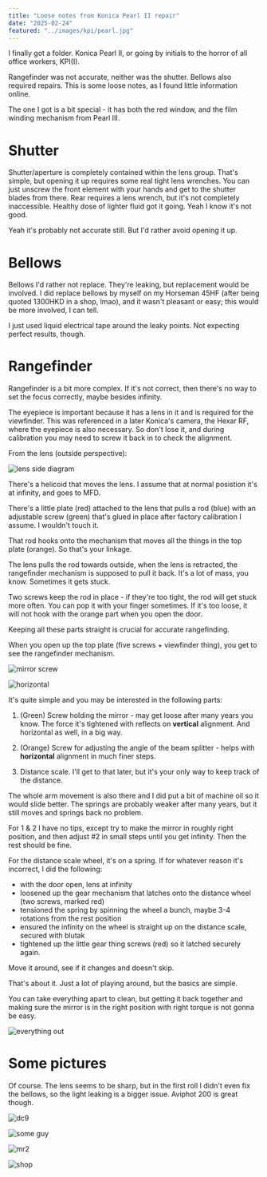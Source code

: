 ```yaml
---
title: "Loose notes from Konica Pearl II repair"
date: "2025-02-24"
featured: "../images/kpi/pearl.jpg"
---
```


I finally got a folder. Konica Pearl II, or going by initials to the horror of all office workers, KPI(I).

Rangefinder was not accurate, neither was the shutter. Bellows also required repairs. This is some loose notes, as I found little information online.

The one I got is a bit special - it has both the red window, and the film winding mechanism from Pearl III.

# Shutter

Shutter/aperture is completely contained within the lens group. That's simple, but opening it up requires some real tight lens wrenches. You can just unscrew the front element with your hands and get to the shutter blades from there. Rear requires a lens wrench, but it's not completely inaccessible. Healthy dose of lighter fluid got it going. Yeah I know it's not good.

Yeah it's probably not accurate still. But I'd rather avoid opening it up.

# Bellows

Bellows I'd rather not replace. They're leaking, but replacement would be involved. I did replace bellows by myself on my Horseman 45HF (after being quoted 1300HKD in a shop, lmao), and it wasn't pleasant or easy; this would be more involved, I can tell.

I just used liquid electrical tape around the leaky points. Not expecting perfect results, though.

# Rangefinder

Rangefinder is a bit more complex. If it's not correct, then there's no way to set the focus correctly, maybe besides infinity.

The eyepiece is important because it has a lens in it and is required for the viewfinder. This was referenced in a later Konica's camera, the Hexar RF, where the eyepiece is also necessary. So don't lose it, and during calibration you may need to screw it back in to check the alignment.

From the lens (outside perspective):

![lens side diagram](../images/kpi/lensside.png)

There's a helicoid that moves the lens. I assume that at normal posistion it's at infinity, and goes to MFD.

There's a little plate (red) attached to the lens that pulls a rod (blue) with an adjustable screw (green) that's glued in place after factory calibration I assume. I wouldn't touch it.

That rod hooks onto the mechanism that moves all the things in the top plate (orange). So that's your linkage.

The lens pulls the rod towards outside, when the lens is retracted, the rangefinder mechanism is supposed to pull it back. It's a lot of mass, you know. Sometimes it gets stuck.

Two screws keep the rod in place - if they're too tight, the rod will get stuck more often. You can pop it with your finger sometimes. If it's too loose, it will not hook with the orange part when you open the door.

Keeping all these parts straight is crucial for accurate rangefinding.

When you open up the top plate (five screws + viewfinder thing), you get to see the rangefinder mechanism.

![mirror screw](../images/kpi/mirror.jpg)

![horizontal](../images/kpi/horizontal.jpg)

It's quite simple and you may be interested in the following parts:

1. (Green) Screw holding the mirror - may get loose after many years you know. The force it's tightened with reflects on **vertical** alignment. And horizontal as well, in a big way.

2. (Orange) Screw for adjusting the angle of the beam splitter - helps with **horizontal** alignment in much finer steps.

3. Distance scale. I'll get to that later, but it's your only way to keep track of the distance.

The whole arm movement is also there and I did put a bit of machine oil so it would slide better. The springs are probably weaker after many years, but it still moves and springs back no problem.

For 1 & 2 I have no tips, except try to make the mirror in roughly right position, and then adjust #2 in small steps until you get infinity. Then the rest should be fine.

For the distance scale wheel, it's on a spring. If for whatever reason it's incorrect, I did the following:

- with the door open, lens at infinity
- loosened up the gear mechanism that latches onto the distance wheel (two screws, marked red)
- tensioned the spring by spinning the wheel a bunch, maybe 3-4 rotations from the rest position
- ensured the infinity on the wheel is straight up on the distance scale, secured with blutak
- tightened up the little gear thing screws (red) so it latched securely again.

Move it around, see if it changes and doesn't skip.

That's about it. Just a lot of playing around, but the basics are simple.

You can take everything apart to clean, but getting it back together and making sure the mirror is in the right position with right torque is not gonna be easy.

![everything out](../images/kpi/allout.jpg)

# Some pictures

Of course. The lens seems to be sharp, but in the first roll I didn't even fix the bellows, so the light leaking is a bigger issue. Aviphot 200 is great though.

![dc9](../images/kpi/pics/dc9.jpg)

![some guy](../images/kpi/pics/guy.jpg)

![mr2](../images/kpi/pics/mr2.jpg)

![shop](../images/kpi/pics/shop.jpg)

